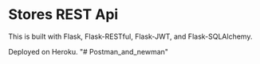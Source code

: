 # Stores REST Api

This is built with Flask, Flask-RESTful, Flask-JWT, and Flask-SQLAlchemy.

Deployed on Heroku.
"# Postman_and_newman" 
